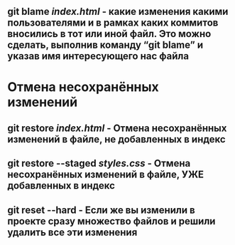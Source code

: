 ## git blame *index.html*    - какие изменения какими пользователями и в рамках каких коммитов вносились в тот или иной файл. Это можно сделать, выполнив команду “git blame” и указав имя интересующего нас файла


# Отмена несохранённых изменений

## git restore *index.html*  - Отмена несохранённых изменений в файле, не добавленных в индекс
## git restore --staged *styles.css* - Отмена несохранённых изменений в файле,  УЖЕ добавленных в индекс
## git reset --hard  - Если же вы изменили в проекте сразу множество файлов и решили удалить все эти изменения
